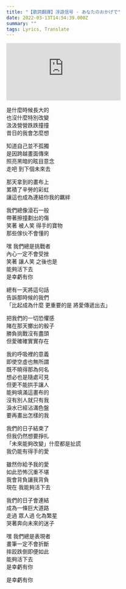```yaml
---
title: "【歌詞翻譯】浮遊信号 - あなたのおかげで"
date: 2022-03-13T14:54:39.000Z
summary: ""
tags: Lyrics, Translate
---
```


<iframe src="https://www.youtube.com/embed/i90OEmXbFQ8" title="YouTube video player" frameborder="0" allow="accelerometer; autoplay; clipboard-write; encrypted-media; gyroscope; picture-in-picture" allowfullscreen></iframe>

是什麼時候長大的
<br/>也沒什麼特別改變
<br/>汲汲營營跌跌撞撞
<br/>昔日的我會怎麼想

知道自己並不孤獨
<br/>是因跨越畫面傳來
<br/>照亮黑暗的眩目意念
<br/>走吧 到下個未來去

那天拿到的畫布上
<br/>累積了辛勞的彩虹
<br/>讓這也成為連結你我的羈絆

我們總像滾石一般
<br/>帶著擦撞劃出的傷
<br/>笑著 被人笑 得手的寶物
<br/>那些傢伙不會懂的

嘿 我們總是挑戰者
<br/>內心一定不會受挫
<br/>笑著 讓人笑 之後也是
<br/>能夠活下去
<br/>是幸虧有你

總有一天將這句話
<br/>告訴那時候的我們
<br/>「比起成為什麼 更重要的是 將愛傳遞出去」

把我們的一切恐懼感
<br/>賭在那天擲出的骰子
<br/>勝負挑戰沒有盡頭
<br/>但愛確確實實存在

我的呼吸裡的意義
<br/>即使空虛也無所謂
<br/>既不曉得那為何名
<br/>想必也是隨處可見
<br/>但更不能拱手讓人
<br/>能夠填滿這畫布的
<br/>沒有別人就只有我
<br/>淚水已經沾滿色盤
<br/>要再畫出怎樣的我

我們的日子結束了
<br/>但我仍然想要掙扎
<br/>「未來能夠改變」什麼都是扯謊
<br/>我仍能有得手的愛

雖然你給予我的愛
<br/>如此恐怖沉重不堪
<br/>我會背負讓我背負
<br/>現在 我能夠活下去

我們的日子會連結
<br/>成為一條巨大道路
<br/>走過 眾人過 化為繁星
<br/>哭著奔向未來的迷子

嘿 我們總是表現者
<br/>畫筆一定不會折斷
<br/>摔跤跌倒即便如此
<br/>能夠活下去
<br/>是幸虧有你

是幸虧有你
